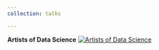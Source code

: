 ```yaml
---
collection: talks

---
```

**Artists of Data Science**
[![Artists of Data Science](http://img.youtube.com/vi/KOxbO0EI4MA/0.jpg)](https://www.youtube.com/watch?v=3dfx3E1EMCw&t=9s)
